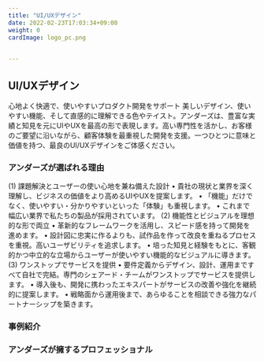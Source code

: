 ```yaml
---
title: "UI/UXデザイン"
date: 2022-02-23T17:03:34+09:00
weight: 0
cardImage: logo_pc.png

 
---
```


## UI/UXデザイン
心地よく快適で、使いやすいプロダクト開発をサポート
美しいデザイン、使いやすい機能、そして直感的に理解できる色やテイスト。アンダーズは、豊富な実績と知見を元にUIやUXを最高の形で表現します。高い専門性を活かし、お客様のご要望に沿いながら、顧客体験を最重視した開発を支援。一つひとつに意味と価値を持つ、最良のUI/UXデザインをご体感ください。

### アンダーズが選ばれる理由　
(1)	課題解決とユーザーの使い心地を兼ね備えた設計
•	貴社の現状と業界を深く理解し、ビジネスの価値をより高めるUIやUXを提案します。
•	「機能」だけでなく、使いやすい・分かりやすいといった「体験」も重視します。
•	これまで幅広い業界で私たちの製品が採用されています。
(2)	機能性とビジュアルを理想的な形で両立
•	革新的なフレームワークを活用し、スピード感を持って開発を進めます。
•	設計図に忠実に作るよりも、試作品を作って改良を重ねるプロセスを重視。高いユーザビリティを追求します。
•	培った知見と経験をもとに、客観的かつ中立的な立場からユーザーが使いやすい機能的なビジュアルに導きます。
(3)	ワンストップでサービスを提供
•	要件定義からデザイン、設計、運用まですべて自社で完結。専門のシェアード・チームがワンストップでサービスを提供します。
•	導入後も、開発に携わったエキスパートがサービスの改善や強化を継続的に提案します。
•	戦略面から運用後まで、あらゆることを相談できる強力なパートナーシップを築きます。

### 事例紹介

### アンダーズが擁するプロフェッショナル